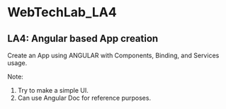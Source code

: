 # WebTechLab_LA4

## LA4: Angular based App creation

Create an App using ANGULAR with Components, Binding, and Services usage.

Note:
1. Try to make a simple UI.
2. Can use Angular Doc for reference purposes.
